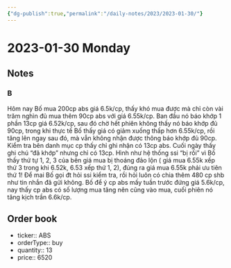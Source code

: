 ```yaml
---
{"dg-publish":true,"permalink":"/daily-notes/2023/2023-01-30/"}
---
```


# 2023-01-30 Monday

## Notes

### B

Hôm nay Bố mua 200cp abs giá 6.5k/cp, thấy khó mua được mà chỉ còn vài trăm nghìn đủ mua thêm 90cp abs với giá 6.55k/cp. Ban đầu nó báo khớp 1 phần 13cp giá 6.52k/cp, sau đó chờ hết phiên không thấy nó báo khớp đủ 90cp, trong khi thực tế Bố thấy giá có giảm xuống thấp hơn 6.55k/cp, rồi tăng lên ngay sau đó, mà vẫn không nhận được thông báo khớp đủ 90cp. Kiểm tra bên danh mục cp thấy chỉ ghi nhận có 13cp abs. Cuối ngày thấy ghi chú “đã khớp” nhưng chỉ có 13cp. Hình như hệ thống ssi “bị rối” vì Bố thấy thứ tự 1, 2, 3 của bên giá mua bị thoáng đảo lộn ( giá mua 6.55k xếp thứ 3 trong khi 6.52k, 6.53 xếp thứ 1, 2), đúng ra giá mua 6.55k phải ưu tiên thứ 1! Để mai Bố gọi đt hỏi ssi kiểm tra, rồi hỏi luôn có chia thêm 480 cp shb như tin nhắn đã gửi không.
Bố để ý cp abs mấy tuần trước đứng giá 5.6k/cp, nay thấy cp abs có số lượng mua tăng nên cũng vào mua, cuối phiên nó tăng kịch trần 6.6k/cp.

## Order book

- ticker:: ABS
- orderType:: buy
- quantity:: 13
- price:: 6520
